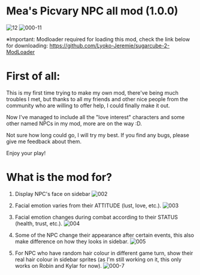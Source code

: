 
# Mea's Picvary NPC all mod (1.0.0)


![12](https://github.com/Maenoko/Mae-s-Picvary-NPC-mod/assets/143473684/3e0c30bc-25d6-4dec-b998-099ed5ef0df4)
![000-11](https://github.com/Maenoko/Mae-s-Picvary-NPC-mod/assets/143473684/e17cfd55-678e-4979-9b56-c39a99c09fde)

※Important: Modloader required for loading this mod, check the link below for downloading:
           https://github.com/Lyoko-Jeremie/sugarcube-2-ModLoader

# First of all:
This is my first time trying to make my own mod, there've being much troubles I met, but thanks to all my friends and other nice people from the community who are willing to offer help, I could finally make it out.

Now I've managed to include all the "love interest" characters and some other named NPCs in my mod, more are on the way :D.

Not sure how long could go, I will try my best.
If you find any bugs, please give me feedback about them.

Enjoy your play!

# What is the mod for?

1. Display NPC's face on sidebar
![002](https://github.com/Maenoko/Mae-s-Picvary-NPC-mod/assets/143473684/53666a4b-f4b5-416f-a31c-60bc61c36063)

2. Facial emotion varies from their ATTITUDE (lust, love, etc.).
![003](https://github.com/Maenoko/Mae-s-Picvary-NPC-mod/assets/143473684/636cc825-02f8-4519-b7a6-07b9a12b6239)

3. Facial emotion changes during combat according to their STATUS (health, trust, etc.).
![004](https://github.com/Maenoko/Mae-s-Picvary-NPC-mod/assets/143473684/3a5e993c-1381-4978-8031-e05221cc116b)

4. Some of the NPC change their appearance after certain events, this also make difference on how they looks in sidebar.
![005](https://github.com/Maenoko/Mae-s-Picvary-NPC-mod/assets/143473684/cf30a10f-5ec2-4cfb-a11f-cc922acf554a)

5. For NPC who have random hair colour in different game turn, show their real hair colour in sidebar sprites (as I'm still working on it, this only works on Robin and Kylar for now).
![000-7](https://github.com/Maenoko/Mae-s-Picvary-NPC-mod/assets/143473684/acac6d84-5f3d-4e25-aa8f-c1c1bea32514)
